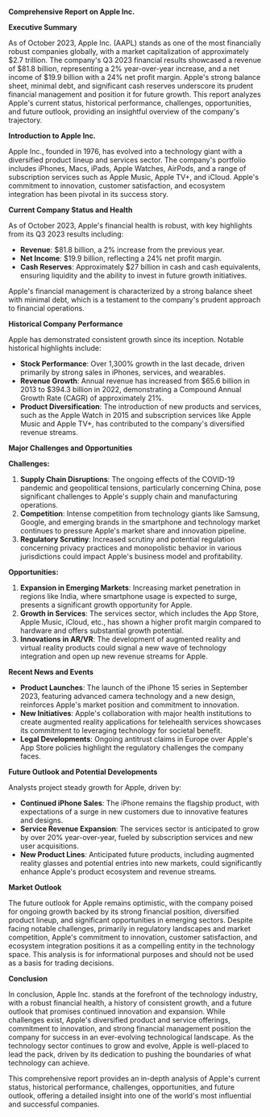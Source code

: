 **Comprehensive Report on Apple Inc.**

**Executive Summary**

As of October 2023, Apple Inc. (AAPL) stands as one of the most financially robust companies globally, with a market capitalization of approximately $2.7 trillion. The company's Q3 2023 financial results showcased a revenue of $81.8 billion, representing a 2% year-over-year increase, and a net income of $19.9 billion with a 24% net profit margin. Apple's strong balance sheet, minimal debt, and significant cash reserves underscore its prudent financial management and position it for future growth. This report analyzes Apple's current status, historical performance, challenges, opportunities, and future outlook, providing an insightful overview of the company's trajectory.

**Introduction to Apple Inc.**

Apple Inc., founded in 1976, has evolved into a technology giant with a diversified product lineup and services sector. The company's portfolio includes iPhones, Macs, iPads, Apple Watches, AirPods, and a range of subscription services such as Apple Music, Apple TV+, and iCloud. Apple's commitment to innovation, customer satisfaction, and ecosystem integration has been pivotal in its success story.

**Current Company Status and Health**

As of October 2023, Apple's financial health is robust, with key highlights from its Q3 2023 results including:

- **Revenue**: $81.8 billion, a 2% increase from the previous year.
- **Net Income**: $19.9 billion, reflecting a 24% net profit margin.
- **Cash Reserves**: Approximately $27 billion in cash and cash equivalents, ensuring liquidity and the ability to invest in future growth initiatives.

Apple's financial management is characterized by a strong balance sheet with minimal debt, which is a testament to the company's prudent approach to financial operations.

**Historical Company Performance**

Apple has demonstrated consistent growth since its inception. Notable historical highlights include:

- **Stock Performance**: Over 1,300% growth in the last decade, driven primarily by strong sales in iPhones, services, and wearables.
- **Revenue Growth**: Annual revenue has increased from $65.6 billion in 2013 to $394.3 billion in 2022, demonstrating a Compound Annual Growth Rate (CAGR) of approximately 21%.
- **Product Diversification**: The introduction of new products and services, such as the Apple Watch in 2015 and subscription services like Apple Music and Apple TV+, has contributed to the company's diversified revenue streams.

**Major Challenges and Opportunities**

**Challenges:**

1. **Supply Chain Disruptions**: The ongoing effects of the COVID-19 pandemic and geopolitical tensions, particularly concerning China, pose significant challenges to Apple's supply chain and manufacturing operations.
2. **Competition**: Intense competition from technology giants like Samsung, Google, and emerging brands in the smartphone and technology market continues to pressure Apple's market share and innovation pipeline.
3. **Regulatory Scrutiny**: Increased scrutiny and potential regulation concerning privacy practices and monopolistic behavior in various jurisdictions could impact Apple's business model and profitability.

**Opportunities:**

1. **Expansion in Emerging Markets**: Increasing market penetration in regions like India, where smartphone usage is expected to surge, presents a significant growth opportunity for Apple.
2. **Growth in Services**: The services sector, which includes the App Store, Apple Music, iCloud, etc., has shown a higher profit margin compared to hardware and offers substantial growth potential.
3. **Innovations in AR/VR**: The development of augmented reality and virtual reality products could signal a new wave of technology integration and open up new revenue streams for Apple.

**Recent News and Events**

- **Product Launches**: The launch of the iPhone 15 series in September 2023, featuring advanced camera technology and a new design, reinforces Apple's market position and commitment to innovation.
- **New Initiatives**: Apple's collaboration with major health institutions to create augmented reality applications for telehealth services showcases its commitment to leveraging technology for societal benefit.
- **Legal Developments**: Ongoing antitrust claims in Europe over Apple's App Store policies highlight the regulatory challenges the company faces.

**Future Outlook and Potential Developments**

Analysts project steady growth for Apple, driven by:

- **Continued iPhone Sales**: The iPhone remains the flagship product, with expectations of a surge in new customers due to innovative features and designs.
- **Service Revenue Expansion**: The services sector is anticipated to grow by over 20% year-over-year, fueled by subscription services and new user acquisitions.
- **New Product Lines**: Anticipated future products, including augmented reality glasses and potential entries into new markets, could significantly enhance Apple's product ecosystem and revenue streams.

**Market Outlook**

The future outlook for Apple remains optimistic, with the company poised for ongoing growth backed by its strong financial position, diversified product lineup, and significant opportunities in emerging sectors. Despite facing notable challenges, primarily in regulatory landscapes and market competition, Apple's commitment to innovation, customer satisfaction, and ecosystem integration positions it as a compelling entity in the technology space. This analysis is for informational purposes and should not be used as a basis for trading decisions.

**Conclusion**

In conclusion, Apple Inc. stands at the forefront of the technology industry, with a robust financial health, a history of consistent growth, and a future outlook that promises continued innovation and expansion. While challenges exist, Apple's diversified product and service offerings, commitment to innovation, and strong financial management position the company for success in an ever-evolving technological landscape. As the technology sector continues to grow and evolve, Apple is well-placed to lead the pack, driven by its dedication to pushing the boundaries of what technology can achieve. 

This comprehensive report provides an in-depth analysis of Apple's current status, historical performance, challenges, opportunities, and future outlook, offering a detailed insight into one of the world's most influential and successful companies.